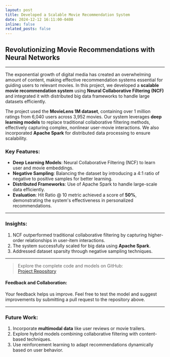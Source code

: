 ```yaml
---
layout: post
title: Developed a Scalable Movie Recommendation System
date: 2024-12-12 16:11:00-0400
inline: false
related_posts: false
---
```


## Revolutionizing Movie Recommendations with Neural Networks

---

The exponential growth of digital media has created an overwhelming amount of content, making effective recommendation systems essential for guiding users to relevant movies. In this project, we developed a **scalable movie recommendation system** using **Neural Collaborative Filtering (NCF)** and integrated it with distributed big data frameworks to handle large datasets efficiently.

The project used the **MovieLens 1M dataset**, containing over 1 million ratings from 6,040 users across 3,952 movies. Our system leverages **deep learning models** to replace traditional collaborative filtering methods, effectively capturing complex, nonlinear user-movie interactions. We also incorporated **Apache Spark** for distributed data processing to ensure scalability.

### Key Features:

- **Deep Learning Models**: Neural Collaborative Filtering (NCF) to learn user and movie embeddings.
- **Negative Sampling**: Balancing the dataset by introducing a 4:1 ratio of negative to positive samples for better learning.
- **Distributed Frameworks**: Use of Apache Spark to handle large-scale data efficiently.
- **Evaluation**: Hit Ratio @ 10 metric achieved a score of **50%**, demonstrating the system's effectiveness in personalized recommendations.

---

### Insights:

1. NCF outperformed traditional collaborative filtering by capturing higher-order relationships in user-item interactions.
2. The system successfully scaled for big data using **Apache Spark**.
3. Addressed dataset sparsity through negative sampling techniques.

---

> Explore the complete code and models on GitHub:  
> <a href="https://github.com/anuj3509/RecommenderX">Project Repository</a>

#### Feedback and Collaboration:

Your feedback helps us improve. Feel free to test the model and suggest improvements by submitting a pull request to the repository above.

---

### Future Work:

1. Incorporate **multimodal data** like user reviews or movie trailers.
2. Explore hybrid models combining collaborative filtering with content-based techniques.
3. Use reinforcement learning to adapt recommendations dynamically based on user behavior.
